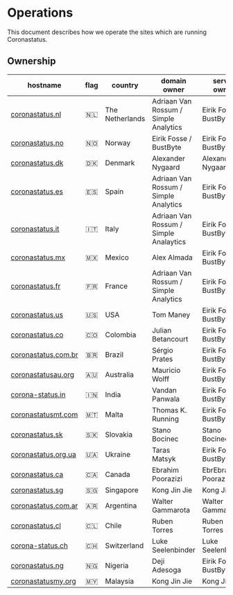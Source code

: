 # Operations
This document describes how we operate the sites which are running Coronastatus.

## Ownership

| hostname                                           | flag | country          | domain owner                           | server owner           |
|----------------------------------------------------|:----:|------------------|----------------------------------------|------------------------|
| [coronastatus.nl](https://coronastatus.nl)         | 🇳🇱 |  The Netherlands | Adriaan Van Rossum / Simple Analytics  | Eirik Fosse / BustByte |
| [coronastatus.no](https://coronastatus.no)         | 🇳🇴 |  Norway          | Eirik Fosse / BustByte                 | Eirik Fosse / BustByte |
| [coronastatus.dk](https://coronastatus.dk)         | 🇩🇰 |  Denmark         | Alexander Nygaard                      | Alexander Nygaard      |
| [coronastatus.es](https://coronastatus.es)         | 🇪🇸 |  Spain           | Adriaan Van Rossum / Simple Analytics  | Eirik Fosse / BustByte |
| [coronastatus.it](https://coronastatus.it)         | 🇮🇹 |  Italy           | Adriaan Van Rossum / Simple Analaytics | Eirik Fosse / BustByte |
| [coronastatus.mx](https://coronastatus.mx)         | 🇲🇽 |  Mexico          | Alex Almada                            | Eirik Fosse / BustByte |
| [coronastatus.fr](https://coronastatus.fr)         | 🇫🇷 |  France          | Adriaan Van Rossum / Simple Analytics  | Eirik Fosse / BustByte |
| [coronastatus.us](https://coronastatus.us)         | 🇺🇸 |  USA             | Tom Maney                              | Eirik Fosse / BustByte |
| [coronastatus.co](https://coronastatus.co)         | 🇨🇴 |  Colombia        | Julian Betancourt                      | Eirik Fosse / BustByte |
| [coronastatus.com.br](https://coronastatus.com.br) | 🇧🇷 |  Brazil          | Sérgio Prates                          | Eirik Fosse / BustByte |
| [coronastatusau.org](https://coronastatusau.org)   | 🇦🇺 |  Australia       | Mauricio Wolff                         | Eirik Fosse / BustByte |
| [corona-status.in](https://corona-status.in)       | 🇮🇳 |  India           | Vandan Panwala                         | Eirik Fosse / BustByte |
| [coronastatusmt.com](https://coronastatusmt.com)   | 🇲🇹 |  Malta           | Thomas K. Running                      | Eirik Fosse / BustByte |
| [coronastatus.sk](https://coronastatus.sk)         | 🇸🇰 |  Slovakia        | Stano Bocinec                          | Stano Bocinec          |
| [coronastatus.org.ua](https://coronastatus.org.ua) | 🇺🇦 |  Ukraine         | Taras Matsyk                           | Eirik Fosse / BustByte |
| [coronastatus.ca](https://coronastatus.ca)         | 🇨🇦 |  Canada          | Ebrahim Poorazizi                      | EbrEbrahim Poorazizi   |
| [coronastatus.sg](https://coronastatus.sg)         | 🇸🇬 |  Singapore       | Kong Jin Jie                           | Kong Jin Jie           |
| [coronastatus.com.ar](https://coronastatus.com.ar) | 🇦🇷 |  Argentina       | Walter Gammarota                       | Walter Gammarota       |
| [coronastatus.cl](https://coronastatus.cl)         | 🇨🇱 |  Chile           | Ruben Torres                           | Ruben Torres           |
| [corona-status.ch](https://corona-status.ch)       | 🇨🇭 |  Switzerland     | Luke Seelenbinder                      | Luke Seelenbinder      |
| [coronastatus.ng](https://coronastatus.ng)         | 🇳🇬 |  Nigeria         | Deji Adesoga                           | Eirik Fosse / BustByte |
| [coronastatusmy.org](https://coronastatusmy.org)   | 🇲🇾 |  Malaysia        | Kong Jin Jie                           | Kong Jin Jie           |


